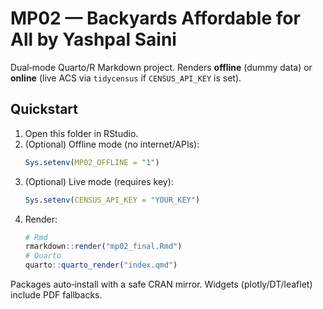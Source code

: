 
# MP02 — Backyards Affordable for All by Yashpal Saini

Dual‑mode Quarto/R Markdown project. Renders **offline** (dummy data) or **online** (live ACS via `tidycensus` if `CENSUS_API_KEY` is set).

## Quickstart
1. Open this folder in RStudio.
2. (Optional) Offline mode (no internet/APIs):
   ```r
   Sys.setenv(MP02_OFFLINE = "1")
   ```
3. (Optional) Live mode (requires key):
   ```r
   Sys.setenv(CENSUS_API_KEY = "YOUR_KEY")
   ```
4. Render:
   ```r
   # Rmd
   rmarkdown::render("mp02_final.Rmd")
   # Quarto
   quarto::quarto_render("index.qmd")
   ```

Packages auto‑install with a safe CRAN mirror. Widgets (plotly/DT/leaflet) include PDF fallbacks.
